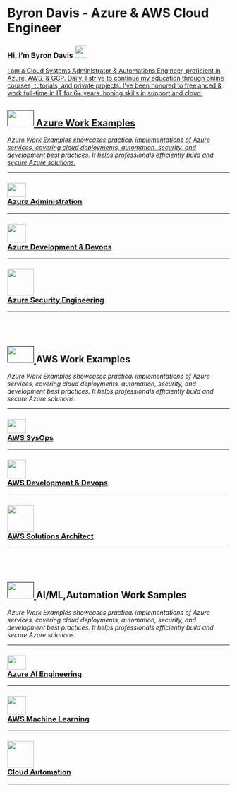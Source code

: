 # Byron Davis - Azure & AWS Cloud Engineer


### Hi, I’m Byron Davis <a href="https://www.linkedin.com/in/arydelle/" target="_blank"><img src="https://static.vecteezy.com/system/resources/previews/023/986/926/large_2x/linkedin-logo-linkedin-logo-transparent-linkedin-icon-transparent-free-free-png.png" width="28" height="28" />
I am a Cloud Systems Administrator & Automations Engineer, proficient in Azure, AWS, & GCP.
Daily, I strive to continue my education through online courses, tutorials, and private projects.
I've been honored to freelanced & work full-time in IT for 6+ years, honing skills in support and cloud. 
## <a href="" target="_blank"><img src="https://logos-world.net/wp-content/uploads/2021/02/Microsoft-Azure-Emblem.png" width="60" height="37" /> Azure Work Examples ##
<p> <i>Azure Work Examples showcases practical implementations of Azure services, covering cloud deployments, automation, security, and development best practices. It helps professionals efficiently build and secure Azure solutions.</i> </p>
    
-----
### <a href="https://github.com/Arydellex/Azure-Administration" target="_blank"><img src="https://logos-download.com/wp-content/uploads/2016/06/Microsoft_logo_azure.png" width="42" height="32" /> <br>Azure Administration <br>
-----
### <a href="https://github.com/Arydellex/Azure-Development" target="_blank"><img src="https://static-00.iconduck.com/assets.00/visual-studio-code-icon-512x506-2fdb6ar6.png" width="42" height="42" /> <br>Azure Development & Devops <br>
-----
### <a href="https://github.com/Arydellex/Azure-Security-Engineering" target="_blank"><img src="https://static.vecteezy.com/system/resources/previews/016/314/890/original/transparent-cloud-security-icon-free-png.png" width="60" height="60" /> <br>Azure Security Engineering <br>
-----

<br><br>
    
## <a href="" target="_blank"> <img src="https://external-content.duckduckgo.com/iu/?u=https%3A%2F%2Fcdn2.amezmo.net%2Fi%2Faws-logo.cfb5b881865d3101.png&f=1&nofb=1&ipt=802e9df31eed406e06c3b4223e01d01531ae24778634c34e82468dd1862615d6&ipo=images" width="60" height="37" /> </a>AWS Work Examples
<p> <i>Azure Work Examples showcases practical implementations of Azure services, covering cloud deployments, automation, security, and development best practices. It helps professionals efficiently build and secure Azure solutions.</i> </p>
    
-----
### <a href="https://github.com/Arydellex/Azure-Administration" target="_blank"><img src="https://logos-download.com/wp-content/uploads/2016/06/Microsoft_logo_azure.png" width="42" height="32" /> <br> AWS SysOps <br>
-----
### <a href="https://github.com/Arydellex/Azure-Development" target="_blank"><img src="https://static-00.iconduck.com/assets.00/visual-studio-code-icon-512x506-2fdb6ar6.png" width="42" height="42" /> <br> AWS Development & Devops <br>
-----
### <a href="https://github.com/Arydellex/Azure-Security-Engineering" target="_blank"><img src="https://static.vecteezy.com/system/resources/previews/016/314/890/original/transparent-cloud-security-icon-free-png.png" width="60" height="60" /> <br> AWS Solutions Architect <br>
-----


<br><br>
    
## <a href="" target="_blank"> <img src="https://external-content.duckduckgo.com/iu/?u=https%3A%2F%2Fcdn2.amezmo.net%2Fi%2Faws-logo.cfb5b881865d3101.png&f=1&nofb=1&ipt=802e9df31eed406e06c3b4223e01d01531ae24778634c34e82468dd1862615d6&ipo=images" width="60" height="37" /> </a>AI/ML,Automation Work Samples
<p> <i>Azure Work Examples showcases practical implementations of Azure services, covering cloud deployments, automation, security, and development best practices. It helps professionals efficiently build and secure Azure solutions.</i> </p>
    
-----
### <a href="https://github.com/Arydellex/Azure-Administration" target="_blank"><img src="https://logos-download.com/wp-content/uploads/2016/06/Microsoft_logo_azure.png" width="42" height="32" /> <br>Azure AI Engineering <br>
-----
### <a href="https://github.com/Arydellex/Azure-Development" target="_blank"><img src="https://static-00.iconduck.com/assets.00/visual-studio-code-icon-512x506-2fdb6ar6.png" width="42" height="42" /> <br>AWS Machine Learning <br>
-----
### <a href="https://github.com/Arydellex/Azure-Security-Engineering" target="_blank"><img src="https://static.vecteezy.com/system/resources/previews/016/314/890/original/transparent-cloud-security-icon-free-png.png" width="60" height="60" /> <br> Cloud Automation <br>
-----
